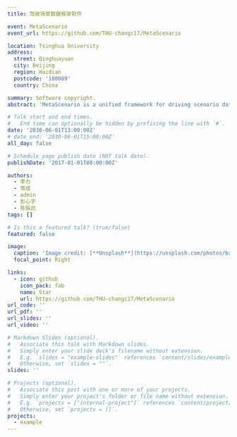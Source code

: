 ```yaml
---
title: 驾驶场景数据框架软件

event: MetaScenario
event_url: https://github.com/THU-changc17/MetaScenario

location: Tsinghua University
address:
  street: Qinghuayuan
  city: Beijing
  region: Haidian
  postcode: '100089'
  country: China

summary: Software copyright.
abstract: 'MetaScenario is a unified framework for driving scenario data. We describe driving scenarios and design the centralized and unified data framework for storage, processing, and indexing of scenario data based on relational database.'

# Talk start and end times.
#   End time can optionally be hidden by prefixing the line with `#`.
date: '2030-06-01T13:00:00Z'
# date_end: '2030-06-01T15:00:00Z'
all_day: false

# Schedule page publish date (NOT talk date).
publishDate: '2017-01-01T00:00:00Z'

authors:
  - 李力
  - 常成
  - admin
  - 彭心宇
  - 陈振武
tags: []

# Is this a featured talk? (true/false)
featured: false

image:
  caption: 'Image credit: [**Unsplash**](https://unsplash.com/photos/bzdhc5b3Bxs)'
  focal_point: Right

links:
  - icon: github
    icon_pack: fab
    name: Star
    url: https://github.com/THU-changc17/MetaScenario
url_code: ''
url_pdf: ''
url_slides: ''
url_video: ''

# Markdown Slides (optional).
#   Associate this talk with Markdown slides.
#   Simply enter your slide deck's filename without extension.
#   E.g. `slides = "example-slides"` references `content/slides/example-slides.md`.
#   Otherwise, set `slides = ""`.
slides: ''

# Projects (optional).
#   Associate this post with one or more of your projects.
#   Simply enter your project's folder or file name without extension.
#   E.g. `projects = ["internal-project"]` references `content/project/deep-learning/index.md`.
#   Otherwise, set `projects = []`.
projects:
  - example
---
```

